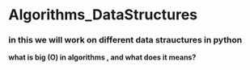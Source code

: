 # Algorithms_DataStructures
### in this we will work on different data strauctures in python 
**what is big (O) in algorithms , and what does it means?**
